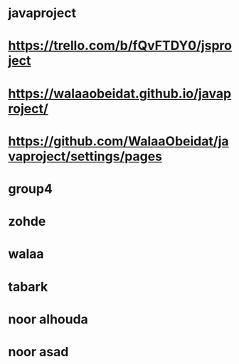 # javaproject
# https://trello.com/b/fQvFTDY0/jsproject
# https://walaaobeidat.github.io/javaproject/
# https://github.com/WalaaObeidat/javaproject/settings/pages
 
 # group4
 # zohde 
 # walaa
 # tabark
 # noor alhouda
 # noor asad